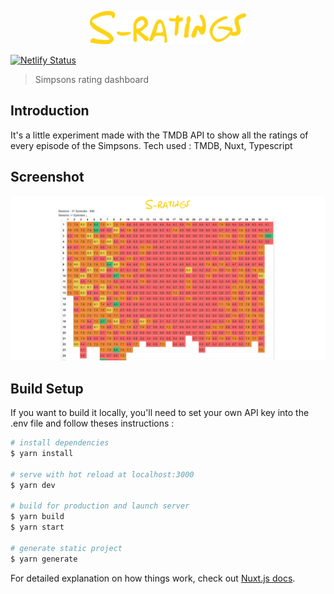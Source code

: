 <p align="center"><img width="250" src="src/assets/images/logo.svg" alt="logo"></p>

[![Netlify Status](https://api.netlify.com/api/v1/badges/04096c9e-e516-492e-943a-50faefc3ea93/deploy-status)](https://app.netlify.com/sites/sratings/deploys)

> Simpsons rating dashboard

## Introduction
It's a little experiment made with the TMDB API to show all the ratings of every episode of the Simpsons.
Tech used : TMDB, Nuxt, Typescript

## Screenshot

<p align="center"><img width="750" src="src/assets/images/screenshot.png" alt="screenshot"></p>

## Build Setup
If you want to build it locally, you'll need to set your own API key into the .env file and follow theses instructions :

```bash
# install dependencies
$ yarn install

# serve with hot reload at localhost:3000
$ yarn dev

# build for production and launch server
$ yarn build
$ yarn start

# generate static project
$ yarn generate
```

For detailed explanation on how things work, check out [Nuxt.js docs](https://nuxtjs.org).
